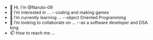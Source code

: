 - 👋 Hi, I’m @Naruto-09
- 👀 I’m interested in ...
--coding and making games 
- 🌱 I’m currently learning ...
--object Oriented Programming 
- 💞️ I’m looking to collaborate on ...
--as a software developer and DSA king
- 📫 How to reach me ...

<!---
Naruto-09/Naruto-09 is a ✨ special ✨ repository because its `README.md` (this file) appears on your GitHub profile.
You can click the Preview link to take a look at your changes.
--->
